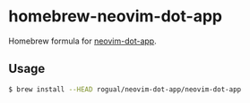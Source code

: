 homebrew-neovim-dot-app
===

Homebrew formula for [neovim-dot-app](https://github.com/rogual/neovim-dot-app).

## Usage

```bash
$ brew install --HEAD rogual/neovim-dot-app/neovim-dot-app
```
